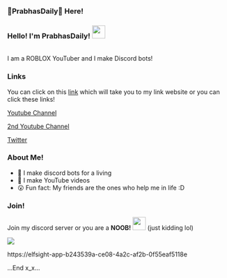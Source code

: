 ### 🥓PrabhasDaily🥓 Here!
### Hello! I'm PrabhasDaily! <img src="https://raw.githubusercontent.com/MartinHeinz/MartinHeinz/master/wave.gif" width="30px">

<br> I am a ROBLOX YouTuber and I make Discord bots! <br/>

### Links
You can click on this [link](https://links.prabhasdaily.repl.co/) which will take you to my link website or you can click these links!

[Youtube Channel](https://www.bit.ly/prabhasdaily)

[2nd Youtube Channel](https://www.bit.ly/randomdaily)

[Twitter](https://www.twitter.com/PrabhasDaily)

### About Me!
- 🤖 I make discord bots for a living 
- 🎥 I make YouTube videos
- 😮 Fun fact: My friends are the ones who help me in life :D

### Join!
Join my discord server or you are a **NOOB!** <img src="https://images-wixmp-ed30a86b8c4ca887773594c2.wixmp.com/f/64608392-822f-48af-802f-ebb87d9a3370/dbs3xf3-83ae8a05-1d76-47e1-8594-59543e0bb52c.png?token=eyJ0eXAiOiJKV1QiLCJhbGciOiJIUzI1NiJ9.eyJzdWIiOiJ1cm46YXBwOjdlMGQxODg5ODIyNjQzNzNhNWYwZDQxNWVhMGQyNmUwIiwiaXNzIjoidXJuOmFwcDo3ZTBkMTg4OTgyMjY0MzczYTVmMGQ0MTVlYTBkMjZlMCIsIm9iaiI6W1t7InBhdGgiOiJcL2ZcLzY0NjA4MzkyLTgyMmYtNDhhZi04MDJmLWViYjg3ZDlhMzM3MFwvZGJzM3hmMy04M2FlOGEwNS0xZDc2LTQ3ZTEtODU5NC01OTU0M2UwYmI1MmMucG5nIn1dXSwiYXVkIjpbInVybjpzZXJ2aWNlOmZpbGUuZG93bmxvYWQiXX0.-485PIUb3DiDpMAj2SsX-QDNzkgi0pIwk7FyrPe_uxQ" width="30px"> (just kidding lol)

<a href="https://discord.gg/8U5WdT2Y8A"><img src="https://invidget.switchblade.xyz/8U5WdT2Y8A"/></a>

https://elfsight-app-b243539a-ce08-4a2c-af2b-0f55eaf5118e

...End x_x...
